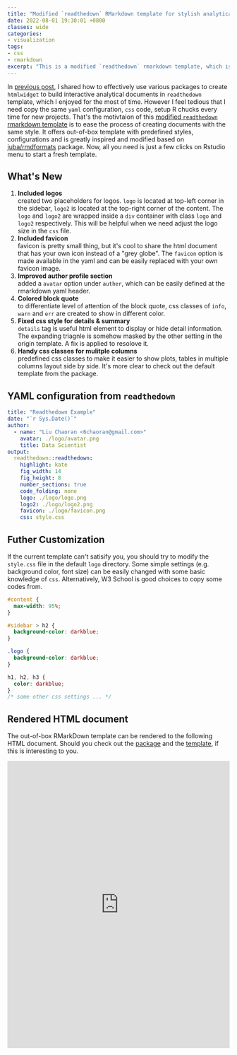 ```yaml
---
title: "Modified `readthedown` RMarkdown template for stylish analytical documents"
date: 2022-08-01 19:30:01 +0800
classes: wide
categories:
- visualization
tags:
- css
- rmarkdown
excerpt: "This is a modified `readthedown` rmarkdown template, which is greatly inspired and modified based on [juba/rmdformats](https://github.com/juba/rmdformats) package. `readthedown` offer a similar [sphnix](https://www.sphinx-doc.org/en/master/) style, which is commmonly used in various python package documentations. I personally very much like the `readthedown` style and hence dive a little bit on the source code to figure out ways to make it easier for further customization."
---
```


In [previous post](https://6chaoran.github.io/data-story/visualization/tips-of-drafting-r-markdown-document/), I shared how to effectively use various packages to create `htmlwidget` to build interactive analytical documents in `readthedown` template, which I enjoyed for the most of time. However I feel tedious that I need copy the same `yaml` configuration, `css` code, setup R chucks every time for new projects. That's the motivtaion of this [modified `readthedown` rmarkdown template](https://github.com/6chaoran/readthedown) is to ease the process of creating documents with the same style. It offers out-of-box template with predefined styles, configurations and is greatly inspired and modified based on [juba/rmdformats](https://github.com/juba/rmdformats) package. Now, all you need is just a few clicks on Rstudio menu to start a fresh template.

## What's New

1. __Included logos__   
created two placeholders for logos. `logo` is located at top-left corner in the sidebar, `logo2` is located at the top-right corner of the content. The `logo` and `logo2` are wrapped inside a `div` container with class `logo` and `logo2` respectively. This will be helpful when we need adjust the logo size in the `css` file.
2. __Included favicon__   
favicon is pretty small thing, but it's cool to share the html document that has your own icon instead of a "grey globe". The `favicon` option is made available in the yaml and can be easily replaced with your own favicon image.
3. __Improved author profile section__   
added a `avatar` option under `auther`, which can be easily defined at the rmarkdown yaml header.
4. __Colored block quote__    
to differentiate level of attention of the block quote, css classes of `info`, `warn` and `err` are created to show in different color.  
5. __Fixed css style for details & summary__   
`details` tag is useful html element to display or hide detail information. The expanding triagnle is somehow masked by the other setting in the origin template. A fix is applied to resolove it.
6. __Handy css classes for mulitple columns__   
predefined css classes to make it easier to show plots, tables in multiple columns layout side by side. It's more clear to check out the default template from the package.


## YAML configuration from `readthedown`

```yaml
title: "Readthedown Example"
date: "`r Sys.Date()`"
author: 
  - name: "Liu Chaoran <6chaoran@gmail.com>"
    avatar: ./logo/avatar.png
    title: Data Scientist
output:
  readthedown::readthedown:
    highlight: kate
    fig_width: 14
    fig_height: 8
    number_sections: true
    code_folding: none
    logo: ./logo/logo.png
    logo2: ./logo/logo2.png
    favicon: ./logo/favicon.png
    css: style.css
```

## Futher Customization

If the current template can't satisify you, you should try to modify the `style.css` file in the default `logo` directory. Some simple settings (e.g. background color, font size) can be easily changed with some basic knowledge of `css`. Alternatively, W3 School is good choices to copy some codes from.

```css
#content {
  max-width: 95%;
}

#sidebar > h2 {
  background-color: darkblue;
}

.logo {
  background-color: darkblue;
}

h1, h2, h3 {
  color: darkblue;
}
/* some other css settings ... */
```


## Rendered HTML document

The out-of-box RMarkDown template can be rendered to the following HTML document. Should you check out the [package](https://github.com/6chaoran/readthedown) and the [template](https://github.com/6chaoran/readthedown/blob/master/inst/rmarkdown/templates/readthedown/skeleton/skeleton.Rmd), if this is interesting to you.

<!-- <iframe src="https://htmlpreview.github.io/?https://raw.githubusercontent.com/6chaoran/data-story/master/r-markdown/readthedown-template.html" allowfullscreen = true width="100%" height="650" style="border:none;"></iframe> -->

<iframe src="https://6chaoran.github.io/data-story/assets/document/readthedown-template.html" allowfullscreen = true width="100%" height="650" style="border:none;"></iframe>

